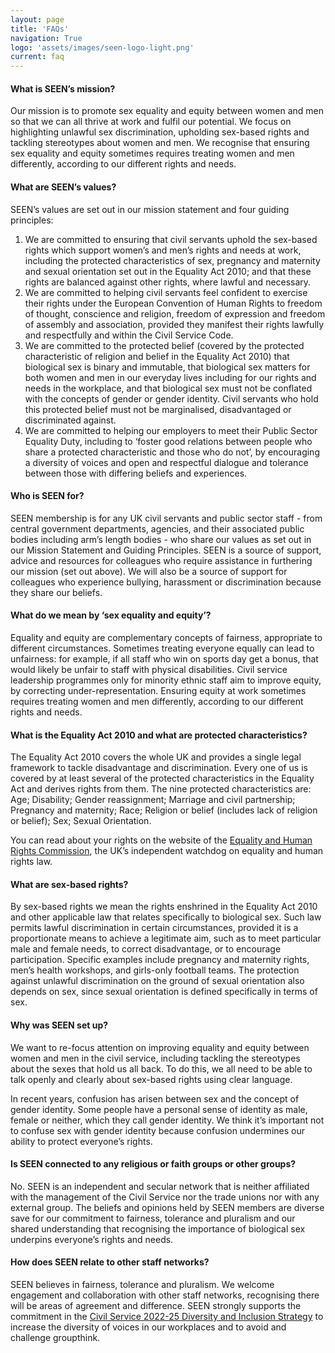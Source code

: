 ```yaml
---
layout: page
title: 'FAQs'
navigation: True
logo: 'assets/images/seen-logo-light.png'
current: faq
---
```



#### What is SEEN’s mission?

Our mission is to promote sex equality and equity between women and men so that we can all thrive at work and fulfil our potential. We focus on highlighting unlawful sex discrimination, upholding sex-based rights and tackling stereotypes about women and men. We recognise that ensuring sex equality and equity sometimes requires treating women and men differently, according to our different rights and needs.


#### What are SEEN’s values?

SEEN’s values are set out in our mission statement and four guiding principles:

1. We are committed to ensuring that civil servants uphold the sex-based rights which support women’s and men’s rights and needs at work, including the protected characteristics of sex, pregnancy and maternity and sexual orientation set out in the Equality Act 2010; and that these rights are balanced against other rights, where lawful and necessary.
2. We are committed to helping civil servants feel confident to exercise their rights under the European Convention of Human Rights to freedom of thought, conscience and religion, freedom of expression and freedom of assembly and association, provided they manifest their rights lawfully and respectfully and within the Civil Service Code.
3. We are committed to the protected belief (covered by the protected characteristic of religion and belief in the Equality Act 2010) that biological sex is binary and immutable, that biological sex matters for both women and men in our everyday lives including for our rights and needs in the workplace, and that biological sex must not be conflated with the concepts of gender or gender identity. Civil servants who hold this protected belief must not be marginalised, disadvantaged or discriminated against.
4. We are committed to helping our employers to meet their Public Sector Equality Duty, including to ‘foster good relations between people who share a protected characteristic and those who do not’, by encouraging a diversity of voices and open and respectful dialogue and tolerance between those with differing beliefs and experiences.


#### Who is SEEN for? 

SEEN membership is for any UK civil servants and public sector staff - from central government departments, agencies, and their associated public bodies including arm’s length bodies - who share our values as set out in our Mission Statement and Guiding Principles.  SEEN is a source of support, advice and resources for colleagues who require assistance in furthering our mission (set out above).  We will also be a source of support for colleagues who experience bullying, harassment or discrimination because they share our beliefs.


#### What do we mean by ‘sex equality and equity’?

Equality and equity are complementary concepts of fairness, appropriate to different circumstances. Sometimes treating everyone equally can lead to unfairness: for example, if all staff who win on sports day get a bonus, that would likely be unfair to staff with physical disabilities. Civil service leadership programmes only for minority ethnic staff aim to improve equity, by correcting under-representation. Ensuring equity at work sometimes requires treating women and men differently, according to our different rights and needs.


#### What is the Equality Act 2010 and what are protected characteristics?

The Equality Act 2010 covers the whole UK and provides a single legal framework to tackle disadvantage and discrimination. Every one of us is covered by at least several of the protected characteristics in the Equality Act and derives rights from them. The nine protected characteristics are: Age; Disability; Gender reassignment; Marriage and civil partnership; Pregnancy and maternity; Race; Religion or belief (includes lack of religion or belief); Sex; Sexual Orientation.

You can read about your rights on the website of the [Equality and Human Rights Commission](https://www.equalityhumanrights.com/en/equality-act/equality-act-2010), the UK’s independent watchdog on equality and human rights law.


#### What are sex-based rights?

By sex-based rights we mean the rights enshrined in the Equality Act 2010 and other applicable law that relates specifically to biological sex.  Such law permits lawful discrimination in certain circumstances, provided it is a proportionate means to achieve a legitimate aim, such as to meet particular male and female needs, to correct disadvantage, or to encourage participation.  Specific examples include pregnancy and maternity rights, men’s health workshops, and girls-only football teams.  The protection against unlawful discrimination on the ground of sexual orientation also depends on sex, since sexual orientation is defined specifically in terms of sex.


#### Why was SEEN set up?

We want to re-focus attention on improving equality and equity between women and men in the civil service, including tackling the stereotypes about the sexes that hold us all back.  To do this, we all need to be able to talk openly and clearly about sex-based rights using clear language. 

In recent years, confusion has arisen between sex and the concept of gender identity. Some people have a personal sense of identity as male, female or neither, which they call gender identity. We think it’s important not to confuse sex with gender identity because confusion undermines our ability to protect everyone’s rights.
 

#### Is SEEN connected to any religious or faith groups or other groups? 

No. SEEN is an independent and secular network that is neither affiliated with the management of the Civil Service nor the trade unions nor with any external group. The beliefs and opinions held by SEEN members are diverse save for our commitment to fairness, tolerance and pluralism and our shared understanding that recognising the importance of biological sex underpins everyone’s rights and needs.


#### How does SEEN relate to other staff networks?

SEEN believes in fairness, tolerance and pluralism. We welcome engagement and collaboration with other staff networks, recognising there will be areas of agreement and difference. SEEN strongly supports the commitment in the [Civil Service 2022-25 Diversity and Inclusion Strategy](https://www.gov.uk/government/publications/civil-service-diversity-and-inclusion-strategy-2022-to-2025/civil-service-diversity-and-inclusion-strategy-2022-to-2025-html) to increase the diversity of voices in our workplaces and to avoid and challenge groupthink.
